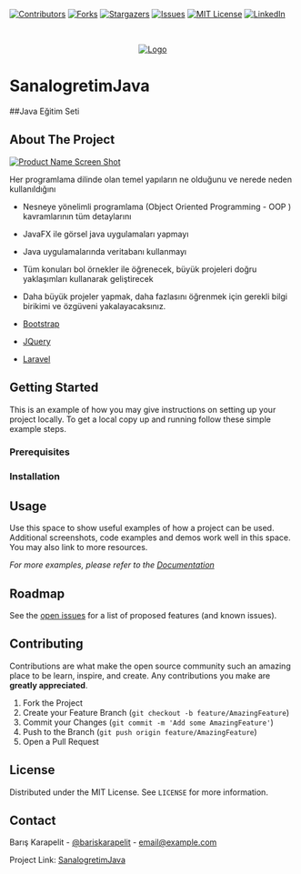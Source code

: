 

[![Contributors][contributors-shield]][contributors-url]
[![Forks][forks-shield]][forks-url]
[![Stargazers][stars-shield]][stars-url]
[![Issues][issues-shield]][issues-url]
[![MIT License][license-shield]][license-url]
[![LinkedIn][linkedin-shield]][linkedin-url]


<!-- PROJECT LOGO -->
<br />
<p align="center">
  <a href="https://github.com/othneildrew/Best-README-Template">
    <img src="https://avatars.githubusercontent.com/u/45313973?v=4" alt="Logo" width="200" height="200">
  </a>


# SanalogretimJava
##Java Eğitim Seti

<!-- ABOUT THE PROJECT -->
## About The Project

[![Product Name Screen Shot][product-screenshot]](https://example.com![img.png](img.png))

Her programlama dilinde olan temel yapıların ne olduğunu ve nerede neden kullanıldığını

* Nesneye yönelimli programlama (Object Oriented Programming - OOP ) kavramlarının tüm detaylarını

* JavaFX ile görsel java uygulamaları yapmayı

* Java uygulamalarında veritabanı kullanmayı

* Tüm konuları bol örnekler ile öğrenecek, büyük projeleri doğru yaklaşımları kullanarak geliştirecek

* Daha büyük projeler yapmak, daha fazlasını öğrenmek için gerekli bilgi birikimi ve özgüveni yakalayacaksınız.



* [Bootstrap](https://getbootstrap.com)
* [JQuery](https://jquery.com)
* [Laravel](https://laravel.com)



<!-- GETTING STARTED -->
## Getting Started

This is an example of how you may give instructions on setting up your project locally.
To get a local copy up and running follow these simple example steps.

### Prerequisites



### Installation




<!-- USAGE EXAMPLES -->
## Usage

Use this space to show useful examples of how a project can be used. Additional screenshots, code examples and demos work well in this space. You may also link to more resources.

_For more examples, please refer to the [Documentation](https://example.com)_



<!-- ROADMAP -->
## Roadmap

See the [open issues](https://github.com/othneildrew/Best-README-Template/issues) for a list of proposed features (and known issues).



<!-- CONTRIBUTING -->
## Contributing

Contributions are what make the open source community such an amazing place to be learn, inspire, and create. Any contributions you make are **greatly appreciated**.

1. Fork the Project
2. Create your Feature Branch (`git checkout -b feature/AmazingFeature`)
3. Commit your Changes (`git commit -m 'Add some AmazingFeature'`)
4. Push to the Branch (`git push origin feature/AmazingFeature`)
5. Open a Pull Request



<!-- LICENSE -->
## License

Distributed under the MIT License. See `LICENSE` for more information.



<!-- CONTACT -->
## Contact

Barış Karapelit - [@bariskarapelit](https://twitter.com/your_username) - email@example.com

Project Link: [SanalogretimJava](https://github.com/BarisKarapelit/SanalogretimJava)








<!-- MARKDOWN LINKS & IMAGES -->
<!-- https://www.markdownguide.org/basic-syntax/#reference-style-links -->
[contributors-shield]: https://img.shields.io/github/contributors/othneildrew/Best-README-Template.svg?style=for-the-badge
[contributors-url]: https://github.com/BarisKarapelit/SanalogretimJava/graphs/contributors
[forks-shield]: https://img.shields.io/github/forks/othneildrew/Best-README-Template.svg?style=for-the-badge
[forks-url]: https://github.com/BarisKarapelit/SanalogretimJava/network/members
[stars-shield]: https://img.shields.io/github/stars/othneildrew/Best-README-Template.svg?style=for-the-badge
[stars-url]: https://github.com/BarisKarapelit/SanalogretimJava/stargazers
[issues-shield]: https://img.shields.io/github/issues/othneildrew/Best-README-Template.svg?style=for-the-badge
[issues-url]: https://github.com/BarisKarapelit/SanalogretimJava/issues
[license-shield]: https://img.shields.io/github/license/othneildrew/Best-README-Template.svg?style=for-the-badge
[license-url]: https://github.com/BarisKarapelit/SanalogretimJava/blob/master/LICENSE.txt
[linkedin-shield]: https://img.shields.io/badge/-LinkedIn-black.svg?style=for-the-badge&logo=linkedin&colorB=555
[linkedin-url]: https://www.linkedin.com/in/bar%C4%B1%C5%9Fkarapelit/
[product-screenshot]: https://www.sanalogretim.com/yuklenenler/SetResimleri/71_JAVA---Sifirdan-Ileri-Seviye_402.jpg



